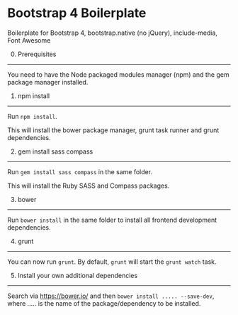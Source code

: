 Bootstrap 4 Boilerplate
=======================

Boilerplate for Bootstrap 4, bootstrap.native (no jQuery), include-media, Font Awesome

0. Prerequisites
----------------

You need to have the Node packaged modules manager (npm) and the gem package
manager installed.


1. npm install
--------------

Run `npm install`.

This will install the bower package manager, grunt task runner and grunt dependencies.


2. gem install sass compass
---------------------------

Run `gem install sass compass` in the same folder.

This will install the Ruby SASS and Compass packages.


3. bower
--------

Run `bower install` in the same folder to install all frontend development dependencies.


4. grunt
--------

You can now run `grunt`. By default, `grunt` will start the `grunt watch` task.


5. Install your own additional dependencies
-------------------------------------------

Search via https://bower.io/ and then `bower install ..... --save-dev`, where .....
is the name of the package/dependency to be installed.
